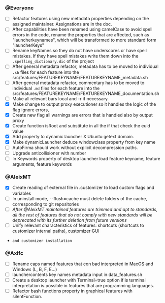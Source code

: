 ### @Everyone
- [ ] Refactor features using new metadata properties depending on the assigned maintainer.
      Assignations are in the doc.
- [ ] After capabilities have been renamed using camelCase to avoid spell errors in the code, rename
      the properties that are affected, such as "launcherkeynames", which will be transformed to more
      standard form "launcherKeys"
- [ ] Rename keyNames so they do not have underscores or have spell mistakes. If they have spell
      mistakes write them down into the `.spelling_dictionary.dic` of the project
- [ ] After general metadata refactor, metadata has to be moved to individual `.sh` files for each
      feature into the src/features/FEATUREKEYNAME/FEATUREKEYNAME_metadata.sh
- [ ] After general metadata refactor, commentary has to be moved to individual `.md` files for each
      feature into the src/features/FEATUREKEYNAME/FEATUREKEYNAME_documentation.sh
- [ ] Make all relevant bars local and -r if necessary.
- [x] Make change to output proxy executioner so it handles the logic of the flag ignore errors,
- [x] Create new flag all warnings are errors that is handled also by output proxy
- [x] Create function isRoot and substitute in all the if that check the euid value
- [x] Add property to dynamic launcher X Ubuntu getext domain. 
- [x] Make dynamicLauncher deduce windowclass property from key name
- [ ] AutoFirma should work without explicit decompression paths. 
- [ ] Upgrade anticollisioner with number
- [ ] In Keywords property of desktop launcher load feature keyname, feature arguments, feature keywords

### @AleixMT
- [x] Create reading of external file in .customizer to load custom flags and variables
- [ ] In uninstall mode, --flush=cache must delete folders of the cache, corresponding to git repositories
- [ ] *After @AleixMT maintained features are trimmed and apt to standards, all the rest of features
      that do not comply with new standards will be deprecated with its further deletion from future
      versions*
- [ ] Unify relevant characteristics of features: shortcuts (shortcuts to customizer internal paths), customizer GUI 
-     and customizer installation

### @Axlfc
- [ ] Rename caps named features that con bad interpreted in MacOS and Windows (L, B, F, E...)
- [ ] launchercontents key names metadata input in data_features.sh
- [ ] Create a desktop launcher with Terminal=true option if is terminal interpretation is possible in features that are programming languages.
- [ ] Refactor bash functions property in graphical features with silentFunction.